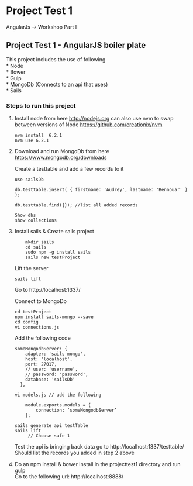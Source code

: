 # Project Test 1
AngularJs -> Workshop Part I

## Project Test 1 - AngularJS boiler plate

This project includes the use of following  <br>
	 * Node <br>
	 * Bower <br>
	 * Gulp <br>
	 * MongoDb (Connects to an api that uses) <br>
	 * Sails <br>

### Steps to run this project
 
1. Install node from here http://nodejs.org can also use nvm to swap between versions of Node https://github.com/creationix/nvm <br>
	```
    nvm install  6.2.1 
    nvm use 6.2.1
    ```
2. Download and run MongoDb from here https://www.mongodb.org/downloads
	
	Create a testtable and add a few records to it
	```
	use sailsDb

	db.testtable.insert( { firstname: 'Audrey', lastname: 'Bennouar' } );

	db.testtable.find({}); //list all added records

	Show dbs
	show collections
	```

3. Install sails & Create sails project <br>
	```
		mkdir sails
		cd sails 
		sudo npm -g install sails 
		sails new testProject 
	```
   Lift the server

    ```
   	sails lift

    ```
    Go to http://localhost:1337/

    Connect to MongoDb <br>

    ```
    cd testProject
    npm install sails-mongo --save 
    cd config 
    vi connections.js  
    ```
    Add the following code <br>

	```
    someMongodbServer: {
	    adapter: 'sails-mongo',
	    host: 'localhost',
	    port: 27017,
	    // user: 'username',
	    // password: 'password',
	    database: 'sailsDb'
	  },
 
	vi models.js // add the following

		module.exports.models = {
			connection: ‘someMongodbServer’
		};
	
	sails generate api testTable
	sails lift
		 // Choose safe 1 
	```
	Test the api is bringing back data go to http://localhost:1337/testtable/ <br>
	Should list the records you added in step 2 above

4. Do an npm install & bower install in the projecttest1 directory and run gulp <br>
   Go to the following url:  http://localhost:8888/




